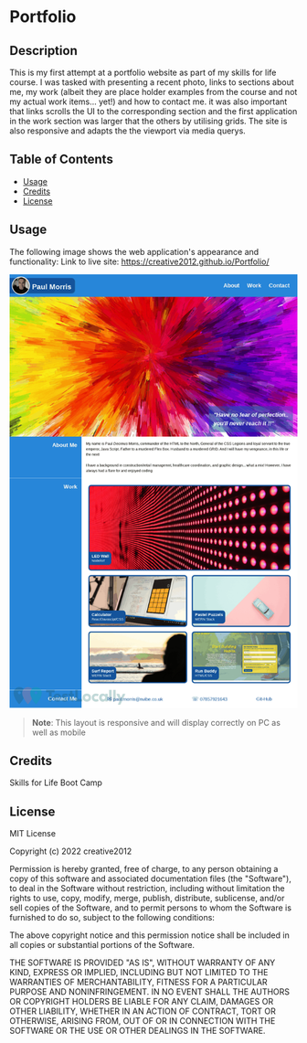 # Portfolio


## Description

This is my first attempt at a portfolio website as part of my skills for life course.
I was tasked with presenting a recent photo, links to sections about me, my work (albeit they are place holder examples from the course and not my actual work items... yet!) and how to contact me.
it was also important that links scrolls the UI to the corresponding section and the first application in the work section was larger that the others by utilising grids. The site is also responsive and adapts the the viewport via media querys.

## Table of Contents 

- [Usage](#usage)
- [Credits](#credits)
- [License](#license)

## Usage

The following image shows the web application's appearance and functionality:
Link to live site: https://creative2012.github.io/Portfolio/

![My Portfolio webpage includes a navigation bar, a header image, an about me section, examples of my work and a contact section. Each link will take you directly to the corresponding section.](images/screenshot.png)

> **Note**: This layout is responsive and will display correctly on PC as well as mobile

## Credits

Skills for Life Boot Camp

## License

MIT License

Copyright (c) 2022 creative2012

Permission is hereby granted, free of charge, to any person obtaining a copy
of this software and associated documentation files (the "Software"), to deal
in the Software without restriction, including without limitation the rights
to use, copy, modify, merge, publish, distribute, sublicense, and/or sell
copies of the Software, and to permit persons to whom the Software is
furnished to do so, subject to the following conditions:

The above copyright notice and this permission notice shall be included in all
copies or substantial portions of the Software.

THE SOFTWARE IS PROVIDED "AS IS", WITHOUT WARRANTY OF ANY KIND, EXPRESS OR
IMPLIED, INCLUDING BUT NOT LIMITED TO THE WARRANTIES OF MERCHANTABILITY,
FITNESS FOR A PARTICULAR PURPOSE AND NONINFRINGEMENT. IN NO EVENT SHALL THE
AUTHORS OR COPYRIGHT HOLDERS BE LIABLE FOR ANY CLAIM, DAMAGES OR OTHER
LIABILITY, WHETHER IN AN ACTION OF CONTRACT, TORT OR OTHERWISE, ARISING FROM,
OUT OF OR IN CONNECTION WITH THE SOFTWARE OR THE USE OR OTHER DEALINGS IN THE
SOFTWARE.